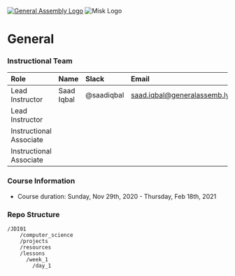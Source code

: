 [![General Assembly Logo](https://camo.githubusercontent.com/1a91b05b8f4d44b5bbfb83abac2b0996d8e26c92/687474703a2f2f692e696d6775722e636f6d2f6b6538555354712e706e67)](https://generalassemb.ly/education/web-development-immersive)
![Misk Logo](https://i.ibb.co/KmXhJbm/Webp-net-resizeimage-1.png)

# General


### Instructional Team

|Role        | Name            | Slack       | Email |
|:--         | :--             | :--         | :-- |
|Lead Instructor | Saad Iqbal | @saadiqbal | saad.iqbal@generalassemb.ly 
|Lead Instructor  |      |  | 
|Instructional Associate |  |  | |
|Instructional Associate |  |  |  |

### Course Information

- Course duration: Sunday, Nov 29th, 2020 - Thursday, Feb 18th, 2021 

### Repo Structure

```
/JDI01
    /computer_science
    /projects
    /resources
    /lessons
      /week_1
        /day_1
```
